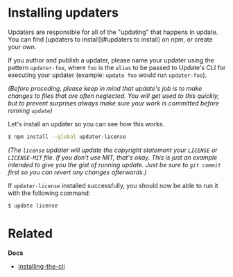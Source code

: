 # Installing updaters

Updaters are responsible for all of the "updating" that happens in update. You can find [updaters to install](#updaters to install) on npm, or create your own.

If you author and publish a updater, please name your updater using the pattern `updater-foo`, where `foo` is the `alias` to be passed to Update's CLI for executing your updater (example: `update foo` would run `updater-foo`).

_(Before proceding, please keep in mind that update's job is to make changes to files that are often neglected. You will get used to this quickly, but to prevent surprises always make sure your work is committed before running `update`)_

Let's install an updater so you can see how this works.

```sh
$ npm install --global updater-license
```

_(The `license` updater will update the copyright statement your `LICENSE` or `LICENSE-MIT` file. If you don't use MIT, that's okay. This is just an example intended to give you the gist of running update. Just be sure to `git commit` first so you can revert any changes afterwards.)_

If `updater-license` installed successfully, you should now be able to run it with the following command:

```sh
$ update license
```

# Related

**Docs**

* [installing-the-cli](installing-the-cli.md)
